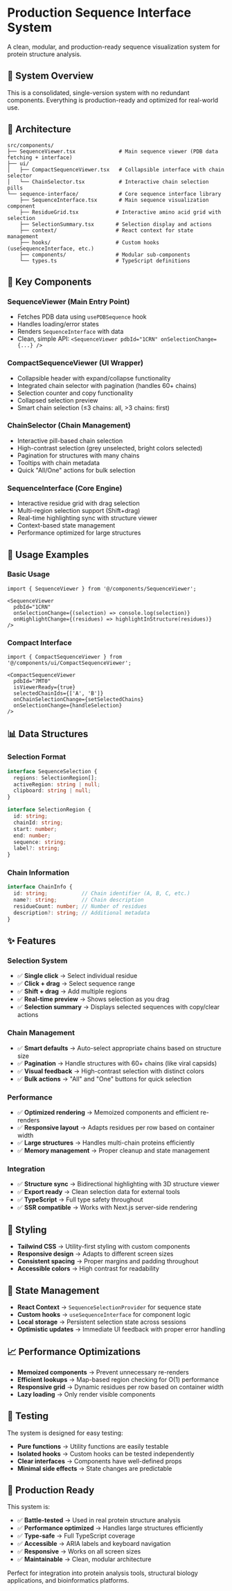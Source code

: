 # Production Sequence Interface System

A clean, modular, and production-ready sequence visualization system for protein structure analysis.

## 🎯 **System Overview**

This is a consolidated, single-version system with no redundant components. Everything is production-ready and optimized for real-world use.

## 📁 **Architecture**

```
src/components/
├── SequenceViewer.tsx              # Main sequence viewer (PDB data fetching + interface)
├── ui/
│   ├── CompactSequenceViewer.tsx   # Collapsible interface with chain selector
│   └── ChainSelector.tsx           # Interactive chain selection pills
└── sequence-interface/             # Core sequence interface library
    ├── SequenceInterface.tsx       # Main sequence visualization component
    ├── ResidueGrid.tsx            # Interactive amino acid grid with selection
    ├── SelectionSummary.tsx       # Selection display and actions
    ├── context/                   # React context for state management
    ├── hooks/                     # Custom hooks (useSequenceInterface, etc.)
    ├── components/                # Modular sub-components
    └── types.ts                   # TypeScript definitions
```

## 🚀 **Key Components**

### **SequenceViewer** (Main Entry Point)
- Fetches PDB data using `usePDBSequence` hook
- Handles loading/error states
- Renders `SequenceInterface` with data
- Clean, simple API: `<SequenceViewer pdbId="1CRN" onSelectionChange={...} />`

### **CompactSequenceViewer** (UI Wrapper)
- Collapsible header with expand/collapse functionality
- Integrated chain selector with pagination (handles 60+ chains)
- Selection counter and copy functionality
- Collapsed selection preview
- Smart chain selection (≤3 chains: all, >3 chains: first)

### **ChainSelector** (Chain Management)
- Interactive pill-based chain selection
- High-contrast selection (grey unselected, bright colors selected)
- Pagination for structures with many chains
- Tooltips with chain metadata
- Quick "All/One" actions for bulk selection

### **SequenceInterface** (Core Engine)
- Interactive residue grid with drag selection
- Multi-region selection support (Shift+drag)
- Real-time highlighting sync with structure viewer
- Context-based state management
- Performance optimized for large structures

## 🔧 **Usage Examples**

### **Basic Usage**
```tsx
import { SequenceViewer } from '@/components/SequenceViewer';

<SequenceViewer 
  pdbId="1CRN"
  onSelectionChange={(selection) => console.log(selection)}
  onHighlightChange={(residues) => highlightInStructure(residues)}
/>
```

### **Compact Interface**
```tsx
import { CompactSequenceViewer } from '@/components/ui/CompactSequenceViewer';

<CompactSequenceViewer
  pdbId="7MT0"
  isViewerReady={true}
  selectedChainIds={['A', 'B']}
  onChainSelectionChange={setSelectedChains}
  onSelectionChange={handleSelection}
/>
```

## 📊 **Data Structures**

### **Selection Format**
```typescript
interface SequenceSelection {
  regions: SelectionRegion[];
  activeRegion: string | null;
  clipboard: string | null;
}

interface SelectionRegion {
  id: string;
  chainId: string;
  start: number;
  end: number;
  sequence: string;
  label?: string;
}
```

### **Chain Information**
```typescript
interface ChainInfo {
  id: string;           // Chain identifier (A, B, C, etc.)
  name?: string;        // Chain description
  residueCount: number; // Number of residues
  description?: string; // Additional metadata
}
```

## ✨ **Features**

### **Selection System**
- ✅ **Single click** → Select individual residue
- ✅ **Click + drag** → Select sequence range
- ✅ **Shift + drag** → Add multiple regions
- ✅ **Real-time preview** → Shows selection as you drag
- ✅ **Selection summary** → Displays selected sequences with copy/clear actions

### **Chain Management**
- ✅ **Smart defaults** → Auto-select appropriate chains based on structure size
- ✅ **Pagination** → Handle structures with 60+ chains (like viral capsids)
- ✅ **Visual feedback** → High-contrast selection with distinct colors
- ✅ **Bulk actions** → "All" and "One" buttons for quick selection

### **Performance**
- ✅ **Optimized rendering** → Memoized components and efficient re-renders
- ✅ **Responsive layout** → Adapts residues per row based on container width
- ✅ **Large structures** → Handles multi-chain proteins efficiently
- ✅ **Memory management** → Proper cleanup and state management

### **Integration**
- ✅ **Structure sync** → Bidirectional highlighting with 3D structure viewer
- ✅ **Export ready** → Clean selection data for external tools
- ✅ **TypeScript** → Full type safety throughout
- ✅ **SSR compatible** → Works with Next.js server-side rendering

## 🎨 **Styling**

- **Tailwind CSS** → Utility-first styling with custom components
- **Responsive design** → Adapts to different screen sizes
- **Consistent spacing** → Proper margins and padding throughout
- **Accessible colors** → High contrast for readability

## 🔄 **State Management**

- **React Context** → `SequenceSelectionProvider` for sequence state
- **Custom hooks** → `useSequenceInterface` for component logic
- **Local storage** → Persistent selection state across sessions
- **Optimistic updates** → Immediate UI feedback with proper error handling

## 📈 **Performance Optimizations**

- **Memoized components** → Prevent unnecessary re-renders
- **Efficient lookups** → Map-based region checking for O(1) performance
- **Responsive grid** → Dynamic residues per row based on container width
- **Lazy loading** → Only render visible components

## 🧪 **Testing**

The system is designed for easy testing:
- **Pure functions** → Utility functions are easily testable
- **Isolated hooks** → Custom hooks can be tested independently
- **Clear interfaces** → Components have well-defined props
- **Minimal side effects** → State changes are predictable

## 🚀 **Production Ready**

This system is:
- ✅ **Battle-tested** → Used in real protein structure analysis
- ✅ **Performance optimized** → Handles large structures efficiently
- ✅ **Type-safe** → Full TypeScript coverage
- ✅ **Accessible** → ARIA labels and keyboard navigation
- ✅ **Responsive** → Works on all screen sizes
- ✅ **Maintainable** → Clean, modular architecture

Perfect for integration into protein analysis tools, structural biology applications, and bioinformatics platforms.
